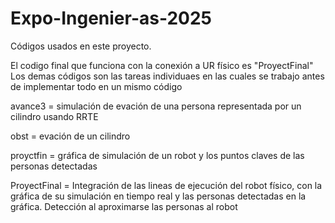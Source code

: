 # Expo-Ingenier-as-2025
Códigos usados en este proyecto.


El codigo final que funciona con la conexión a UR físico es "ProyectFinal"
Los demas códigos son las tareas individuaes en las cuales se trabajo antes de implementar todo en un mismo código 


avance3 = simulación de evación de una persona representada por un cilindro usando RRTE

obst = evación de un cilindro

proyctfin = gráfica de simulación de un robot y los puntos claves de las personas detectadas

ProyectFinal = Integración de las lineas de ejecución del robot físico, con la gráfica de su simulación en tiempo real y las personas detectadas en la gráfica. Detección al aproximarse las personas al robot

